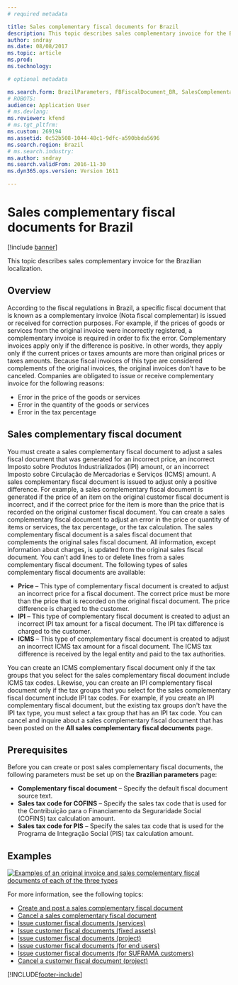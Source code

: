 ```yaml
---
# required metadata

title: Sales complementary fiscal documents for Brazil
description: This topic describes sales complementary invoice for the Brazilian localization.
author: sndray
ms.date: 08/08/2017
ms.topic: article
ms.prod: 
ms.technology: 

# optional metadata

ms.search.form: BrazilParameters, FBFiscalDocument_BR, SalesComplementaryInvoice, SalesComplementaryInvoiceCancel_BR, SalesComplementaryInvoiceListPage
# ROBOTS: 
audience: Application User
# ms.devlang: 
ms.reviewer: kfend
# ms.tgt_pltfrm: 
ms.custom: 269194
ms.assetid: 0c52b508-1044-48c1-9dfc-a590bbda5696
ms.search.region: Brazil
# ms.search.industry: 
ms.author: sndray
ms.search.validFrom: 2016-11-30
ms.dyn365.ops.version: Version 1611

---
```


# Sales complementary fiscal documents for Brazil

[!include [banner](../includes/banner.md)]

This topic describes sales complementary invoice for the Brazilian localization.

## Overview

According to the fiscal regulations in Brazil, a specific fiscal document that is known as a complementary invoice (Nota fiscal complementar) is issued or received for correction purposes. For example, if the prices of goods or services from the original invoice were incorrectly registered, a complementary invoice is required in order to fix the error. Complementary invoices apply only if the difference is positive. In other words, they apply only if the current prices or taxes amounts are more than original prices or taxes amounts. Because fiscal invoices of this type are considered complements of the original invoices, the original invoices don’t have to be canceled. Companies are obligated to issue or receive complementary invoice for the following reasons:

-   Error in the price of the goods or services
-   Error in the quantity of the goods or services
-   Error in the tax percentage

## Sales complementary fiscal document
You must create a sales complementary fiscal document to adjust a sales fiscal document that was generated for an incorrect price, an incorrect Imposto sobre Produtos Industrializados (IPI) amount, or an incorrect Imposto sobre Circulação de Mercadorias e Serviços (ICMS) amount. A sales complementary fiscal document is issued to adjust only a positive difference. For example, a sales complementary fiscal document is generated if the price of an item on the original customer fiscal document is incorrect, and if the correct price for the item is more than the price that is recorded on the original customer fiscal document. You can create a sales complementary fiscal document to adjust an error in the price or quantity of items or services, the tax percentage, or the tax calculation. The sales complementary fiscal document is a sales fiscal document that complements the original sales fiscal document. All information, except information about charges, is updated from the original sales fiscal document. You can't add lines to or delete lines from a sales complementary fiscal document. The following types of sales complementary fiscal documents are available:

-   **Price** – This type of complementary fiscal document is created to adjust an incorrect price for a fiscal document. The correct price must be more than the price that is recorded on the original fiscal document. The price difference is charged to the customer.
-   **IPI** – This type of complementary fiscal document is created to adjust an incorrect IPI tax amount for a fiscal document. The IPI tax difference is charged to the customer.
-   **ICMS** – This type of complementary fiscal document is created to adjust an incorrect ICMS tax amount for a fiscal document. The ICMS tax difference is received by the legal entity and paid to the tax authorities.

You can create an ICMS complementary fiscal document only if the tax groups that you select for the sales complementary fiscal document include ICMS tax codes. Likewise, you can create an IPI complementary fiscal document only if the tax groups that you select for the sales complementary fiscal document include IPI tax codes. For example, if you create an IPI complementary fiscal document, but the existing tax groups don't have the IPI tax type, you must select a tax group that has an IPI tax code. You can cancel and inquire about a sales complementary fiscal document that has been posted on the **All sales complementary fiscal documents** page.

## Prerequisites
Before you can create or post sales complementary fiscal documents, the following parameters must be set up on the **Brazilian parameters** page:

-   **Complementary fiscal document** – Specify the default fiscal document source text.
-   **Sales tax code for COFINS** – Specify the sales tax code that is used for the Contribuição para o Financiamento da Seguraridade Social (COFINS) tax calculation amount.
-   **Sales tax code for PIS** – Specify the sales tax code that is used for the Programa de Integração Social (PIS) tax calculation amount.

## Examples
[![Examples of an original invoice and sales complementary fiscal documents of each of the three types](./media/salescomplementary-1024x409.png)](./media/salescomplementary.png)

For more information, see the following topics:

 - [Create and post a sales complementary fiscal document](tasks/br-00052-1-create-post-sales-complementary-fiscal-documents.md)
 - [Cancel a sales complementary fiscal document](tasks/br-00052-2-cancel-sales-complementary-fiscal-document.md)
 - [Issue customer fiscal documents (services)](tasks/br-00084-issuing-customer-fiscal-documents-services.md)
 - [Issue customer fiscal documents (fixed assets)](tasks/br-00085-issuing-customer-fiscal-documents-fixed-assets.md)
 - [Issue customer fiscal documents (project)](tasks/br-00086-issuing-customer-fiscal-documents-project.md)
 - [Issue customer fiscal documents (for end users)](tasks/br-00087-issuing-customer-fiscal-documents-end-user.md)
 - [Issue customer fiscal documents (for SUFRAMA customers)](tasks/br-00088-issuing-customer-fiscal-documents-suframa-customers.md)
 - [Cancel a customer fiscal document (project)](tasks/br-00092-cancel-customer-fiscal-document-project.md)




[!INCLUDE[footer-include](../../includes/footer-banner.md)]